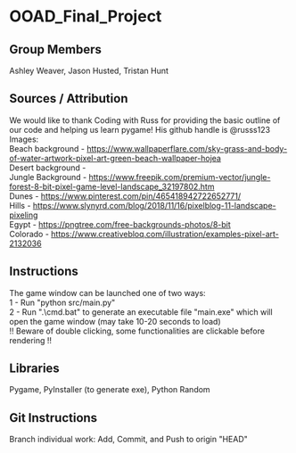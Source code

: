 # OOAD_Final_Project

## Group Members
Ashley Weaver, Jason Husted, Tristan Hunt

## Sources / Attribution
We would like to thank Coding with Russ for providing the basic outline of our code and helping us learn pygame! His github handle is @russs123 <br />
Images: <br />
Beach background - https://www.wallpaperflare.com/sky-grass-and-body-of-water-artwork-pixel-art-green-beach-wallpaper-hojea <br />
Desert background - <br />
Jungle Background - https://www.freepik.com/premium-vector/jungle-forest-8-bit-pixel-game-level-landscape_32197802.htm <br />
Dunes - https://www.pinterest.com/pin/465418942722652771/ <br />
Hills - https://www.slynyrd.com/blog/2018/11/16/pixelblog-11-landscape-pixeling <br />
Egypt - https://pngtree.com/free-backgrounds-photos/8-bit <br />
Colorado - https://www.creativebloq.com/illustration/examples-pixel-art-2132036

## Instructions
The game window can be launched one of two ways: <br />
1 - Run "python src/main.py" <br />
2 - Run ".\cmd.bat" to generate an executable file "main.exe" which will open the game window (may take 10-20 seconds to load) <br />
!! Beware of double clicking, some functionalities are clickable before rendering !!

## Libraries
Pygame, PyInstaller (to generate exe), Python Random

## Git Instructions
Branch individual work: Add, Commit, and Push to origin "HEAD"